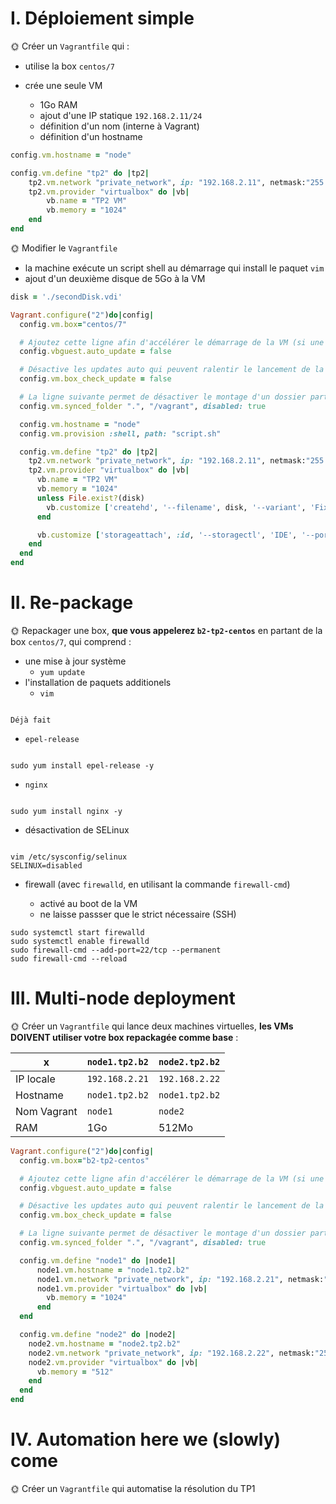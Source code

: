 # I. Déploiement simple

🌞 Créer un `Vagrantfile` qui :

- utilise la box `centos/7`
- crée une seule VM

  - 1Go RAM
  - ajout d'une IP statique `192.168.2.11/24`
  - définition d'un nom (interne à Vagrant)
  - définition d'un hostname

```ruby
config.vm.hostname = "node"

config.vm.define "tp2" do |tp2|
    tp2.vm.network "private_network", ip: "192.168.2.11", netmask:"255.255.255.0"
    tp2.vm.provider "virtualbox" do |vb|
        vb.name = "TP2 VM"
        vb.memory = "1024"
    end
end
```

🌞 Modifier le `Vagrantfile`

- la machine exécute un script shell au démarrage qui install le paquet `vim`
- ajout d'un deuxième disque de 5Go à la VM

```ruby
disk = './secondDisk.vdi'

Vagrant.configure("2")do|config|
  config.vm.box="centos/7"

  # Ajoutez cette ligne afin d'accélérer le démarrage de la VM (si une erreur 'vbguest' est levée, voir la note un peu plus bas)
  config.vbguest.auto_update = false

  # Désactive les updates auto qui peuvent ralentir le lancement de la machine
  config.vm.box_check_update = false

  # La ligne suivante permet de désactiver le montage d'un dossier partagé (ne marche pas tout le temps directement suivant vos OS, versions d'OS, etc.)
  config.vm.synced_folder ".", "/vagrant", disabled: true

  config.vm.hostname = "node"
  config.vm.provision :shell, path: "script.sh"

  config.vm.define "tp2" do |tp2|
    tp2.vm.network "private_network", ip: "192.168.2.11", netmask:"255.255.255.0"
    tp2.vm.provider "virtualbox" do |vb|
      vb.name = "TP2 VM"
      vb.memory = "1024"
      unless File.exist?(disk)
        vb.customize ['createhd', '--filename', disk, '--variant', 'Fixed', '--size', 5120]
      end

      vb.customize ['storageattach', :id, '--storagectl', 'IDE', '--port', 1, '--device', 0, '--type', 'hdd', '--medium', disk]
    end
  end
end
```

# II. Re-package

🌞 Repackager une box, **que vous appelerez `b2-tp2-centos`** en partant de la box `centos/7`, qui comprend :

- une mise à jour système
  - `yum update`
- l'installation de paquets additionels
  - `vim`

```

Déjà fait

```

- `epel-release`

```

sudo yum install epel-release -y

```

- `nginx`

```

sudo yum install nginx -y

```

- désactivation de SELinux

```

vim /etc/sysconfig/selinux
SELINUX=disabled

```

- firewall (avec `firewalld`, en utilisant la commande `firewall-cmd`)

  - activé au boot de la VM
  - ne laisse passser que le strict nécessaire (SSH)

```
sudo systemctl start firewalld
sudo systemctl enable firewalld
sudo firewall-cmd --add-port=22/tcp --permanent
sudo firewall-cmd --reload

```

# III. Multi-node deployment

🌞 Créer un `Vagrantfile` qui lance deux machines virtuelles, **les VMs DOIVENT utiliser votre box repackagée comme base** :

| x           | `node1.tp2.b2` | `node2.tp2.b2` |
| ----------- | -------------- | -------------- |
| IP locale   | `192.168.2.21` | `192.168.2.22` |
| Hostname    | `node1.tp2.b2` | `node1.tp2.b2` |
| Nom Vagrant | `node1`        | `node2`        |
| RAM         | 1Go            | 512Mo          |

```ruby
Vagrant.configure("2")do|config|
  config.vm.box="b2-tp2-centos"

  # Ajoutez cette ligne afin d'accélérer le démarrage de la VM (si une erreur 'vbguest' est levée, voir la note un peu plus bas)
  config.vbguest.auto_update = false

  # Désactive les updates auto qui peuvent ralentir le lancement de la machine
  config.vm.box_check_update = false

  # La ligne suivante permet de désactiver le montage d'un dossier partagé (ne marche pas tout le temps directement suivant vos OS, versions d'OS, etc.)
  config.vm.synced_folder ".", "/vagrant", disabled: true

  config.vm.define "node1" do |node1|
      node1.vm.hostname = "node1.tp2.b2"
      node1.vm.network "private_network", ip: "192.168.2.21", netmask:"255.255.255.0"
      node1.vm.provider "virtualbox" do |vb|
        vb.memory = "1024"
      end
  end

  config.vm.define "node2" do |node2|
    node2.vm.hostname = "node2.tp2.b2"
    node2.vm.network "private_network", ip: "192.168.2.22", netmask:"255.255.255.0"
    node2.vm.provider "virtualbox" do |vb|
      vb.memory = "512"
    end
  end
end
```

# IV. Automation here we (slowly) come

🌞 Créer un `Vagrantfile` qui automatise la résolution du TP1
